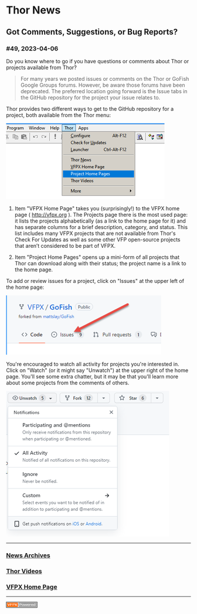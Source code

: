 
# Thor News

**Got Comments, Suggestions, or Bug Reports?** 
---

### #49, 2023-04-06

Do you know where to go if you have questions or comments about Thor or projects available from Thor?

> For many years we posted issues or comments on the Thor or GoFish Google Groups forums.  However, be aware those forums have been deprecated. The preferred location going forward is the Issue tabs in the GitHub repository for the project your issue relates to.

Thor provides two different ways to get to the GitHub repository for a project, both available from the Thor menu:

![](Images/ThorMenu.png)

1. Item "VFPX Home Page" takes you (surprisingly!) to the VFPX home page ( http://vfpx.org ).  The Projects page there is the most used page: it lists the projects alphabetically (as a link to the home page for it) and has separate columns for a brief description, category, and status.  This list includes many VFPX projects that are not available from Thor's Check For Updates as well as some other VFP open-source projects that aren’t considered to be part of VFPX.

2. Item "Project Home Pages" opens up a mini-form of all projects that Thor can download along with their status; the project name is a link to the home page.

To add or review issues for a project, click on "Issues" at the upper left of the home page:

![](Images/GitHubProjectIssue.png)

You're encouraged to watch all activity for projects you're interested in. Click on "Watch" (or it might say "Unwatch") at the upper right of the home page. You'll see some extra chatter, but it may be that you'll learn more about some projects from the comments of others.

![](Images/GitHubProjectWatch.png)

---

### **[News Archives ](Archives.md)** 

### **[Thor Videos ](Thor_videos.md)** 

### **[VFPX Home Page ](http://vfpx.org)** 

---

![Picture](Images/vfpxpoweredby_alternative.gif)
